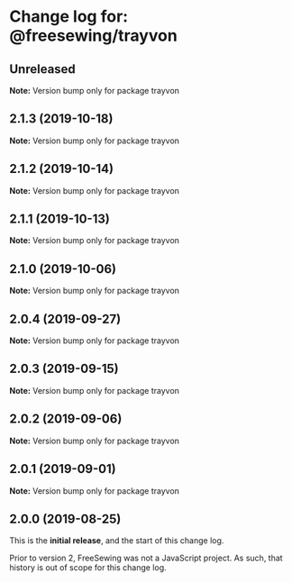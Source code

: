 # Change log for: @freesewing/trayvon


## Unreleased

**Note:** Version bump only for package trayvon


## 2.1.3 (2019-10-18)

**Note:** Version bump only for package trayvon


## 2.1.2 (2019-10-14)

**Note:** Version bump only for package trayvon


## 2.1.1 (2019-10-13)

**Note:** Version bump only for package trayvon


## 2.1.0 (2019-10-06)

**Note:** Version bump only for package trayvon


## 2.0.4 (2019-09-27)

**Note:** Version bump only for package trayvon


## 2.0.3 (2019-09-15)

**Note:** Version bump only for package trayvon


## 2.0.2 (2019-09-06)

**Note:** Version bump only for package trayvon


## 2.0.1 (2019-09-01)

**Note:** Version bump only for package trayvon




## 2.0.0 (2019-08-25)

This is the **initial release**, and the start of this change log.

Prior to version 2, FreeSewing was not a JavaScript project.
As such, that history is out of scope for this change log.
